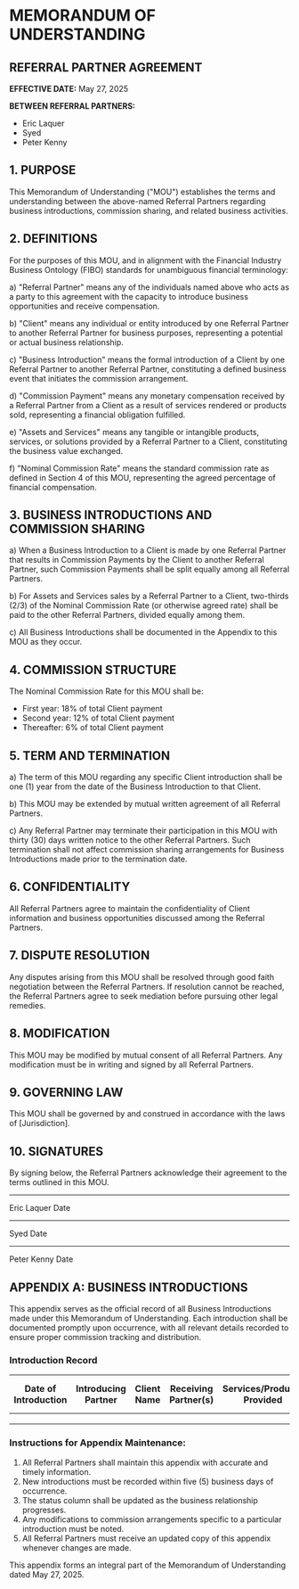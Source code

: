 # MEMORANDUM OF UNDERSTANDING
## REFERRAL PARTNER AGREEMENT

**EFFECTIVE DATE:** May 27, 2025

**BETWEEN REFERRAL PARTNERS:**
- Eric Laquer
- Syed
- Peter Kenny

## 1. PURPOSE

This Memorandum of Understanding ("MOU") establishes the terms and understanding between the above-named Referral Partners regarding business introductions, commission sharing, and related business activities.

## 2. DEFINITIONS

For the purposes of this MOU, and in alignment with the Financial Industry Business Ontology (FIBO) standards for unambiguous financial terminology:

a) "Referral Partner" means any of the individuals named above who acts as a party to this agreement with the capacity to introduce business opportunities and receive compensation.

b) "Client" means any individual or entity introduced by one Referral Partner to another Referral Partner for business purposes, representing a potential or actual business relationship.

c) "Business Introduction" means the formal introduction of a Client by one Referral Partner to another Referral Partner, constituting a defined business event that initiates the commission arrangement.

d) "Commission Payment" means any monetary compensation received by a Referral Partner from a Client as a result of services rendered or products sold, representing a financial obligation fulfilled.

e) "Assets and Services" means any tangible or intangible products, services, or solutions provided by a Referral Partner to a Client, constituting the business value exchanged.

f) "Nominal Commission Rate" means the standard commission rate as defined in Section 4 of this MOU, representing the agreed percentage of financial compensation.

## 3. BUSINESS INTRODUCTIONS AND COMMISSION SHARING

a) When a Business Introduction to a Client is made by one Referral Partner that results in Commission Payments by the Client to another Referral Partner, such Commission Payments shall be split equally among all Referral Partners.

b) For Assets and Services sales by a Referral Partner to a Client, two-thirds (2/3) of the Nominal Commission Rate (or otherwise agreed rate) shall be paid to the other Referral Partners, divided equally among them.

c) All Business Introductions shall be documented in the Appendix to this MOU as they occur.

## 4. COMMISSION STRUCTURE

The Nominal Commission Rate for this MOU shall be:
- First year: 18% of total Client payment
- Second year: 12% of total Client payment
- Thereafter: 6% of total Client payment

## 5. TERM AND TERMINATION

a) The term of this MOU regarding any specific Client introduction shall be one (1) year from the date of the Business Introduction to that Client.

b) This MOU may be extended by mutual written agreement of all Referral Partners.

c) Any Referral Partner may terminate their participation in this MOU with thirty (30) days written notice to the other Referral Partners. Such termination shall not affect commission sharing arrangements for Business Introductions made prior to the termination date.

## 6. CONFIDENTIALITY

All Referral Partners agree to maintain the confidentiality of Client information and business opportunities discussed among the Referral Partners.

## 7. DISPUTE RESOLUTION

Any disputes arising from this MOU shall be resolved through good faith negotiation between the Referral Partners. If resolution cannot be reached, the Referral Partners agree to seek mediation before pursuing other legal remedies.

## 8. MODIFICATION

This MOU may be modified by mutual consent of all Referral Partners. Any modification must be in writing and signed by all Referral Partners.

## 9. GOVERNING LAW

This MOU shall be governed by and construed in accordance with the laws of [Jurisdiction].

## 10. SIGNATURES

By signing below, the Referral Partners acknowledge their agreement to the terms outlined in this MOU.

___________________________    _______________
Eric Laquer                     Date

___________________________    _______________
Syed                           Date

___________________________    _______________
Peter Kenny                    Date

## APPENDIX A: BUSINESS INTRODUCTIONS

This appendix serves as the official record of all Business Introductions made under this Memorandum of Understanding. Each introduction shall be documented promptly upon occurrence, with all relevant details recorded to ensure proper commission tracking and distribution.

### Introduction Record

| Date of Introduction | Introducing Partner | Client Name | Receiving Partner(s) | Services/Products Provided | Commission Rate Applied | Status |
|---------------------|---------------------|-------------|----------------------|----------------------------|------------------------|--------|
|                     |                     |             |                      |                            |                        |        |
|                     |                     |             |                      |                            |                        |        |
|                     |                     |             |                      |                            |                        |        |

### Instructions for Appendix Maintenance:

1. All Referral Partners shall maintain this appendix with accurate and timely information.
2. New introductions must be recorded within five (5) business days of occurrence.
3. The status column shall be updated as the business relationship progresses.
4. Any modifications to commission arrangements specific to a particular introduction must be noted.
5. All Referral Partners must receive an updated copy of this appendix whenever changes are made.

This appendix forms an integral part of the Memorandum of Understanding dated May 27, 2025.
